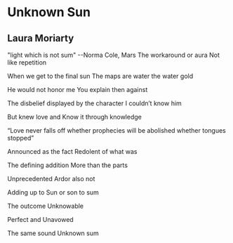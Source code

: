 # Unknown Sun
## Laura Moriarty
"light which is not sum" --Norma Cole, Mars
The workaround or aura
Not like repetition

When we get to the final sun
The maps are water the water gold

He would not honor me
You explain then against

The disbelief displayed by the character
I couldn’t know him

But knew love and
Know it through knowledge

“Love never falls off whether prophecies
will be abolished whether tongues stopped”

Announced as the fact
Redolent of what was

The defining addition
More than the parts

Unprecedented
Ardor also not

Adding up to
Sun or son to sum

The outcome
Unknowable

Perfect and
Unavowed

The same sound
Unknown sum
